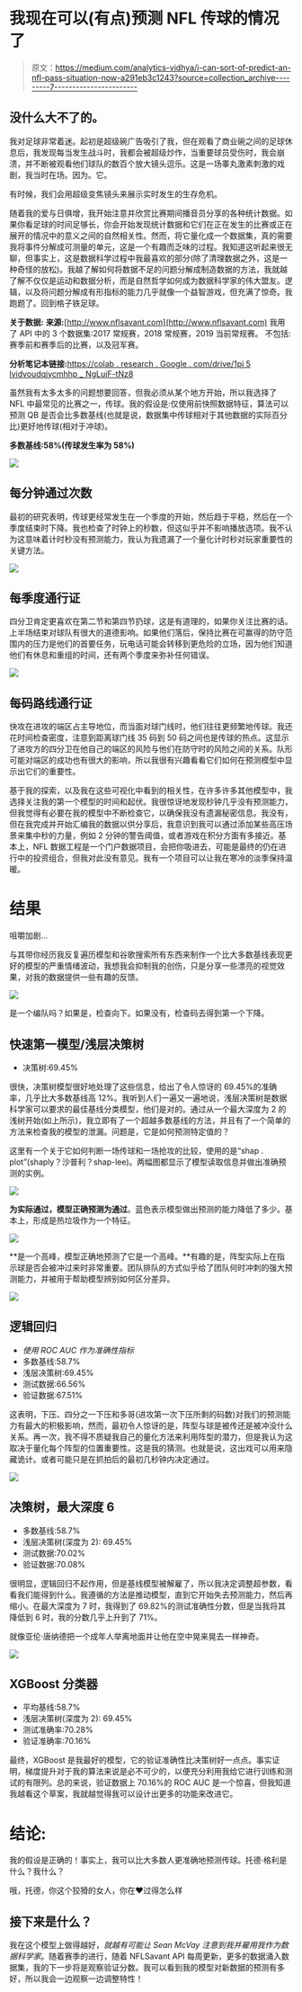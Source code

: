 # 我现在可以(有点)预测 NFL 传球的情况了

> 原文：<https://medium.com/analytics-vidhya/i-can-sort-of-predict-an-nfl-pass-situation-now-a291eb3c1243?source=collection_archive---------7----------------------->

## 没什么大不了的。

我对足球非常着迷。起初是超级碗广告吸引了我，但在观看了商业碗之间的足球休息后，我发现每当发生战斗时，我都会被超级炒作，当重要球员受伤时，我会崩溃，并不断被观看他们球队的数百个放大镜头逗乐。这是一场睾丸激素刺激的戏剧，我当时在场。因为。它。

有时候，我们会用超级变焦镜头来展示实时发生的生存危机。

随着我的爱与日俱增，我开始注意并欣赏比赛期间播音员分享的各种统计数据。如果你看足球的时间足够长，你会开始发现统计数据和它们在正在发生的比赛或正在展开的情况中的意义之间的自然相关性。然而，将它量化成一个数据集，真的需要我将事件分解成可测量的单元，这是一个有趣而乏味的过程。我知道这听起来很无聊，但事实上，这是数据科学过程中我最喜欢的部分(除了清理数据之外，这是一种奇怪的放松)。我越了解如何将数据不足的问题分解成制造数据的方法，我就越了解不仅仅是运动和数据分析，而是自然哲学如何成为数据科学家的伟大盟友。逻辑，以及将问题分解成有形指标的能力几乎就像一个益智游戏，但充满了惊奇。我跑题了。回到格子铁足球。

**关于数据:**
**来源:**[http://www.nflsavant.com](http://www.nflsavant.com)
我用了 API 中的 3 个数据集:2017 常规赛，2018 常规赛，2019 当前常规赛。
不包括:赛季前和赛季后的比赛，以及冠军赛。

**分析笔记本链接:**[https://colab . research . Google . com/drive/1pj 5 lvidvoudqjycmhhp _ NgLujF-tNz8](https://colab.research.google.com/drive/1PJ5lWIDvoFudqjYCMHHp_NgLujF-tNz8)

虽然我有太多太多的问题想要回答，但我必须从某个地方开始，所以我选择了 NFL 中最常见的比赛之一，传球。我的假设是:仅使用前快照数据特征，算法可以预测 QB 是否会比多数基线(也就是说，数据集中传球相对于其他数据的实际百分比)更好地传球(相对于冲球)。

**多数基线:58%(传球发生率为 58%)**

![](img/a172db3a255395ee40ab0a11dbe8e9dd.png)

## 每分钟通过次数

最初的研究表明，传球更经常发生在一个季度的开始，然后趋于平稳，然后在一个季度结束时下降。我也检查了时钟上的秒数，但这似乎并不影响播放选项。我不认为这意味着计时秒没有预测能力，我认为我遗漏了一个量化计时秒对玩家重要性的关键方法。

![](img/728900c8b513349acd4eecc90cbbfebb.png)

## 每季度通行证

四分卫肯定更喜欢在第二节和第四节扔球，这是有道理的，如果你关注比赛的话。上半场结束对球队有很大的道德影响。如果他们落后，保持比赛在可赢得的防守范围内的压力是他们的首要任务，玩电话可能会转移到更危险的立场，因为他们知道他们有休息和重组的时间，还有两个季度来弥补任何错误。

![](img/7124ba3284b7e67d7196d05821ee9735.png)

## 每码路线通行证

快攻在进攻的端区占主导地位，而当面对球门线时，他们往往更频繁地传球。我还花时间检查密度，注意到距离球门线 35 码到 50 码之间也是传球的热点。这显示了进攻方的四分卫在他自己的端区的风险与他们在防守时的风险之间的关系。队形可能对端区的成功也有很大的影响，所以我很有兴趣看看它们如何在预测模型中显示出它们的重要性。

基于我的探索，以及我在这些可视化中看到的相关性，在许多许多其他模型中，我选择关注我的第一个模型的时间和起伏。我很惊讶地发现秒钟几乎没有预测能力，但我觉得有必要在我的模型中不断检查它，以确保我没有遗漏秘密信息。我没有，但在我完成并开始汇编我的数据以供分享后，我意识到我可以通过添加某些高压场景来集中秒的力量，例如 2 分钟的警告阈值，或者游戏在积分方面有多接近。基本上，NFL 数据工程是一个门户数据项目，会把你吸进去，可能是最终的仍在进行中的投资组合，但我对此没有意见。我有一个项目可以让我在寒冷的淡季保持温暖。

# 结果

咀嚼加剧…

与其带你经历我反复遍历模型和谷歌搜索所有东西来制作一个比大多数基线表现更好的模型的严重情绪波动，我想我会抑制我的创伤，只是分享一些漂亮的视觉效果，对我的数据提供一些有趣的反馈。

![](img/4d66b793ffc2eee31f0bfd6b64052c47.png)

是一个编队吗？如果是，检查向下。如果没有，检查码去得到第一个下降。

## 快速第一模型/浅层决策树

*   决策树:69.45%

很快，决策树模型很好地处理了这些信息，给出了令人惊讶的 69.45%的准确率，几乎比大多数基线高 12%。我听到人们一遍又一遍地说，浅层决策树是数据科学家可以要求的最佳基线分类模型，他们是对的。通过从一个最大深度为 2 的浅树开始(如上所示)，我立即有了一个超越多数基线的方法，并且有了一个简单的方法来检查我的模型的泄漏。问题是，它是如何预测特定值的？

这里有一个关于它如何判断一场传球和一场抢攻的比较，使用的是“shap . plot”(shaply？沙普利？shap-lee)。两幅图都显示了模型读取信息并做出准确预测的实例。

![](img/79ec2c7cfbe107da9bc3888daba37fc8.png)

**为实际通过，模型正确预测为通过**。蓝色表示模型做出预测的能力降低了多少。基本上，形成是热垃圾作为一个特征。

![](img/f98f000faf8ac6966ab5725fa73423b8.png)

**是一个高峰，模型正确地预测了它是一个高峰。**有趣的是，阵型实际上在指示球是否会被冲过来时非常重要。团队排队的方式似乎给了团队何时冲刺的强大预测能力，并被用于帮助模型辨别如何区分差异。

![](img/f59e49e8cc122f1bfd4314a394660dfd.png)

## 逻辑回归

*   *使用 ROC AUC 作为准确性指标*
*   多数基线:58.7%
*   浅层决策树:69.45%
*   测试数据:66.56%
*   验证数据:67.51%

这表明，下压、四分之一下压和多哥(进攻第一次下压所剩的码数)对我们的预测能力有最大的积极影响，然而，最初令人惊讶的是，阵型与球是被传还是被冲没什么关系。再一次，我不得不质疑我自己的量化方法来利用阵型的潜力，但是我认为这取决于量化每个阵型的位置重要性。这是我的猜测。也就是说，这出戏可以用来隐藏诡计。或者可能只是在抓拍后的最初几秒钟内决定通过。

![](img/aef78a0b32e121d82188b8af344940aa.png)

## 决策树，最大深度 6

*   多数基线:58.7%
*   浅层决策树(深度为 2): 69.45%
*   测试数据:70.02%
*   验证数据:70.08%

很明显，逻辑回归不起作用，但是基线模型被解雇了，所以我决定调整超参数，看看我们能得到什么。我遵循的方法是推动模型，直到它开始失去预测能力，然后再缩小。在最大深度为 7 时，我得到了 69.82%的测试准确性分数，但是当我将其降低到 6 时，我的分数几乎上升到了 71%。

就像亚伦·唐纳德把一个成年人举离地面并让他在空中晃来晃去一样神奇。

![](img/e320a9eb8e0748c621605d83fc5f6bd0.png)

## XGBoost 分类器

*   平均基线:58.7%
*   浅层决策树(深度为 2): 69.45%
*   测试准确率:70.28%
*   验证准确率:70.16%

最终，XGBoost 是我最好的模型，它的验证准确性比决策树好一点点。事实证明，梯度提升对于我的算法来说是必不可少的，以便充分利用我给它进行训练和测试的有限列。总的来说，验证数据上 70.16%的 ROC AUC 是一个惊喜，但我知道我越看这个草案，我就越觉得我可以设计出更多的功能来改进它。

# 结论:

我的假设是正确的！事实上，我可以比大多数人更准确地预测传球。托德·格利是什么？我什么？

哦，托德，你这个狡猾的女人，你在❤过得怎么样

## 接下来是什么？

我在这个模型上做得越好，*就越有可能让 Sean McVay 注意到我并雇用我作为数据科学家*。随着赛季的进行，随着 NFLSavant API 每周更新，更多的数据涌入数据集，我的下一步将是观察验证分数。我可以看到我的模型对新数据的预测有多好，所以我会一边观察一边调整特性！